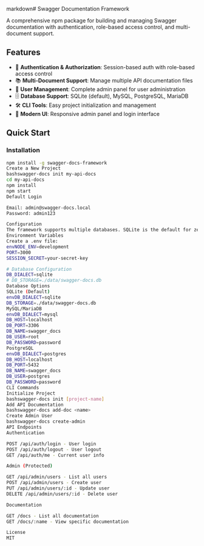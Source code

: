 markdown# Swagger Documentation Framework

A comprehensive npm package for building and managing Swagger documentation with authentication, role-based access control, and multi-document support.

## Features

- 🔐 **Authentication & Authorization**: Session-based auth with role-based access control
- 📚 **Multi-Document Support**: Manage multiple API documentation files
- 👥 **User Management**: Complete admin panel for user administration
- 🗄️ **Database Support**: SQLite (default), MySQL, PostgreSQL, MariaDB
- 🛠️ **CLI Tools**: Easy project initialization and management
- 🎨 **Modern UI**: Responsive admin panel and login interface

## Quick Start

### Installation

```bash
npm install -g swagger-docs-framework
Create a New Project
bashswagger-docs init my-api-docs
cd my-api-docs
npm install
npm start
Default Login

Email: admin@swagger-docs.local
Password: admin123

Configuration
The framework supports multiple databases. SQLite is the default for zero-configuration setup.
Environment Variables
Create a .env file:
envNODE_ENV=development
PORT=3000
SESSION_SECRET=your-secret-key

# Database Configuration
DB_DIALECT=sqlite
# DB_STORAGE=./data/swagger-docs.db
Database Options
SQLite (Default)
envDB_DIALECT=sqlite
DB_STORAGE=./data/swagger-docs.db
MySQL/MariaDB
envDB_DIALECT=mysql
DB_HOST=localhost
DB_PORT=3306
DB_NAME=swagger_docs
DB_USER=root
DB_PASSWORD=password
PostgreSQL
envDB_DIALECT=postgres
DB_HOST=localhost
DB_PORT=5432
DB_NAME=swagger_docs
DB_USER=postgres
DB_PASSWORD=password
CLI Commands
Initialize Project
bashswagger-docs init [project-name]
Add API Documentation
bashswagger-docs add-doc <name>
Create Admin User
bashswagger-docs create-admin
API Endpoints
Authentication

POST /api/auth/login - User login
POST /api/auth/logout - User logout
GET /api/auth/me - Current user info

Admin (Protected)

GET /api/admin/users - List all users
POST /api/admin/users - Create user
PUT /api/admin/users/:id - Update user
DELETE /api/admin/users/:id - Delete user

Documentation

GET /docs - List all documentation
GET /docs/:name - View specific documentation

License
MIT